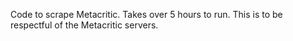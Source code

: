 Code to scrape Metacritic. Takes over 5 hours to run. This is to be respectful of the Metacritic servers. 